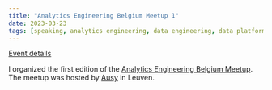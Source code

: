 ```yaml
---
title: "Analytics Engineering Belgium Meetup 1"
date: 2023-03-23
tags: [speaking, analytics engineering, data engineering, data platform, dbt]
---
```


[Event details](https://www.meetup.com/analytics-engineering-belgium/events/291200549/)

I organized the first edition of the [Analytics Engineering Belgium Meetup](https://www.meetup.com/analytics-engineering-belgium/). The meetup was hosted by [Ausy](https://www.ausy.be) in Leuven.
